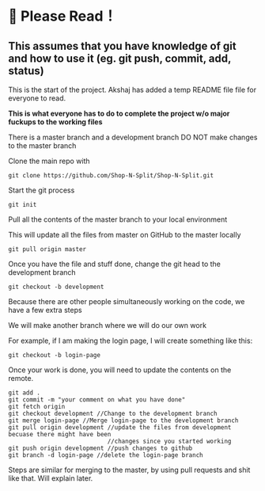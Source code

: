 <h1>👾 Please Read！</h1>
<h2>This assumes that you have knowledge of git and how to use it (eg. git push, commit, add, status)</h2>
<p>This is the start of the project. Akshaj has added a temp README file file for everyone to read.</p>

<p><strong>This is what everyone has to do to complete the project w/o major fuckups to the working files</strong></p>

There is a master branch and a development branch
DO NOT make changes to the master branch

<p>Clone the main repo with</p>

`git clone https://github.com/Shop-N-Split/Shop-N-Split.git`

<p>Start the git process</p>

`git init`

<p>Pull all the contents of the master branch to your local environment</p>
<p>This will update all the files from master on GitHub to the master locally</p>

`git pull origin master`

<p>Once you have the file and stuff done, change the git head to the development branch</p>

`git checkout -b development`

<p>Because there are other people simultaneously working on the code, we have a few extra steps</p>
<p>We will make another branch where we will do our own work</p>
<p>For example, if I am making the login page, I will create something like this:</p>
 
`git checkout -b login-page`
 
<p>Once your work is done, you will need to update the contents on the remote. </p>

```
git add .
git commit -m "your comment on what you have done"
git fetch origin
git checkout development //Change to the development branch
git merge login-page //Merge login-page to the development branch
git pull origin development //update the files from development becuase there might have been 
                            //changes since you started working 
git push origin development //push changes to github
git branch -d login-page //delete the login-page branch
```

<p>Steps are similar for merging to the master, by using pull requests and shit like that. Will explain later.</p>
 
 
